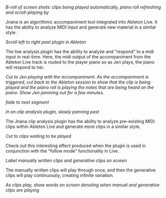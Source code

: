 
_B-roll of screen shots: clips being played automatically, piano roll refreshing and scroll-playing by_

Jnana is an algorithmic accompaniment tool integrated into Ableton Live.  It has the ability to analyze MIDI input and generate new material in a similar style.  

_Scroll left to right past plugin in Ableton_

The live analysis plugin has the ability to analyze and "respond" to a midi input in real-time.  Here, the midi output of the accompaniment from the Ableton Live track is routed to the player piano so as Jen plays, the piano will respond to her.

_Cut to Jen playing with the accompaniment.  As the accompaniment is triggered, cut back to the Ableton session to show that the clip is being played and the piano roll is playing the notes that are being heard on the piano.  Show Jen jamming out for a few minutes._

_fade to next segment_

_in on clip analysis plugin, slowly panning past_

The Jnana clip analysis plugin has the ability to analyze pre-existing MIDI clips within Ableton Live and generate more clips in a similar style.

_Cut to clips waiting to be played_

Check out this interesting effect produced when the plugin is used in conjunction with the "follow mode" functionality in Live.

_Label manually written clips and generative clips on screen_

The manually written clips will play through once, and then the generative clips will play continuously, creating infinite variation.

_As clips play, show words on screen denoting when manual and generative clips are playing_
